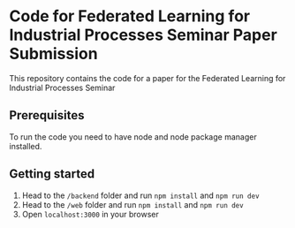 # Code for Federated Learning for Industrial Processes Seminar Paper Submission
This repository contains the code for a paper for the Federated Learning for Industrial Processes Seminar

## Prerequisites
To run the code you need to have node and node package manager installed.

## Getting started
  1. Head to the `/backend` folder and run `npm install` and `npm run dev`
  2. Head to the `/web` folder and run `npm install` and `npm run dev`
  3. Open `localhost:3000` in your browser
